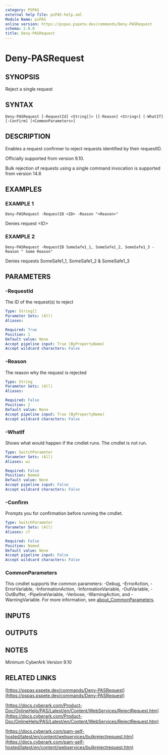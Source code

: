 ```yaml
---
category: PSPAS
external help file: psPAS-help.xml
Module Name: psPAS
online version: https://pspas.pspete.dev/commands/Deny-PASRequest
schema: 2.0.0
title: Deny-PASRequest
---
```


# Deny-PASRequest

## SYNOPSIS
Reject a single request

## SYNTAX

```
Deny-PASRequest [-RequestId] <String[]> [[-Reason] <String>] [-WhatIf] [-Confirm] [<CommonParameters>]
```

## DESCRIPTION
Enables a request confirmer to reject requests identified by their requestID.

Officially supported from version 9.10.

Bulk rejection of requests using a single command invocation is supported from version 14.6

## EXAMPLES

### EXAMPLE 1
```
Deny-PASRequest -RequestID <ID> -Reason "<Reason>"
```

Denies request \<ID\>

### EXAMPLE 2
```
Deny-PASRequest -RequestID SomeSafe1_1, SomeSafe1_2, SomeSafe1_3 -Reason " Some Reason"
```

Denies requests SomeSafe1_1, SomeSafe1_2 & SomeSafe1_3

## PARAMETERS

### -RequestId
The ID of the request(s) to reject

```yaml
Type: String[]
Parameter Sets: (All)
Aliases:

Required: True
Position: 1
Default value: None
Accept pipeline input: True (ByPropertyName)
Accept wildcard characters: False
```

### -Reason
The reason why the request is rejected

```yaml
Type: String
Parameter Sets: (All)
Aliases:

Required: False
Position: 2
Default value: None
Accept pipeline input: True (ByPropertyName)
Accept wildcard characters: False
```

### -WhatIf
Shows what would happen if the cmdlet runs.
The cmdlet is not run.

```yaml
Type: SwitchParameter
Parameter Sets: (All)
Aliases: wi

Required: False
Position: Named
Default value: None
Accept pipeline input: False
Accept wildcard characters: False
```

### -Confirm
Prompts you for confirmation before running the cmdlet.

```yaml
Type: SwitchParameter
Parameter Sets: (All)
Aliases: cf

Required: False
Position: Named
Default value: None
Accept pipeline input: False
Accept wildcard characters: False
```

### CommonParameters
This cmdlet supports the common parameters: -Debug, -ErrorAction, -ErrorVariable, -InformationAction, -InformationVariable, -OutVariable, -OutBuffer, -PipelineVariable, -Verbose, -WarningAction, and -WarningVariable. For more information, see [about_CommonParameters](http://go.microsoft.com/fwlink/?LinkID=113216).

## INPUTS

## OUTPUTS

## NOTES
Minimum CyberArk Version 9.10

## RELATED LINKS

[https://pspas.pspete.dev/commands/Deny-PASRequest](https://pspas.pspete.dev/commands/Deny-PASRequest)

[https://docs.cyberark.com/Product-Doc/OnlineHelp/PAS/Latest/en/Content/WebServices/RejectRequest.htm](https://docs.cyberark.com/Product-Doc/OnlineHelp/PAS/Latest/en/Content/WebServices/RejectRequest.htm)

[https://docs.cyberark.com/pam-self-hosted/latest/en/content/webservices/bulkrejectrequest.htm](https://docs.cyberark.com/pam-self-hosted/latest/en/content/webservices/bulkrejectrequest.htm)
